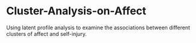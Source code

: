 # Cluster-Analysis-on-Affect
Using latent profile analysis to examine the associations between different clusters of affect and self-injury.
